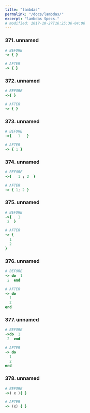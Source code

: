 ```yaml
---
title: "lambdas"
permalink: "/docs/lambdas/"
excerpt: "lambdas Specs."
# modified: 2017-10-27T16:25:30-04:00
---
```

### 371. unnamed
```ruby
# BEFORE
-> { }
```
```ruby
# AFTER
-> { }
```
### 372. unnamed
```ruby
# BEFORE
->{ }
```
```ruby
# AFTER
-> { }
```
### 373. unnamed
```ruby
# BEFORE
->{   1   }
```
```ruby
# AFTER
-> { 1 }
```
### 374. unnamed
```ruby
# BEFORE
->{   1 ; 2  }
```
```ruby
# AFTER
-> { 1; 2 }
```
### 375. unnamed
```ruby
# BEFORE
->{   1
 2  }
```
```ruby
# AFTER
-> {
  1
  2
}
```
### 376. unnamed
```ruby
# BEFORE
-> do  1
 2  end
```
```ruby
# AFTER
-> do
  1
  2
end
```
### 377. unnamed
```ruby
# BEFORE
->do  1
 2  end
```
```ruby
# AFTER
-> do
  1
  2
end
```
### 378. unnamed
```ruby
# BEFORE
->( x ){ }
```
```ruby
# AFTER
-> (x) { }
```
